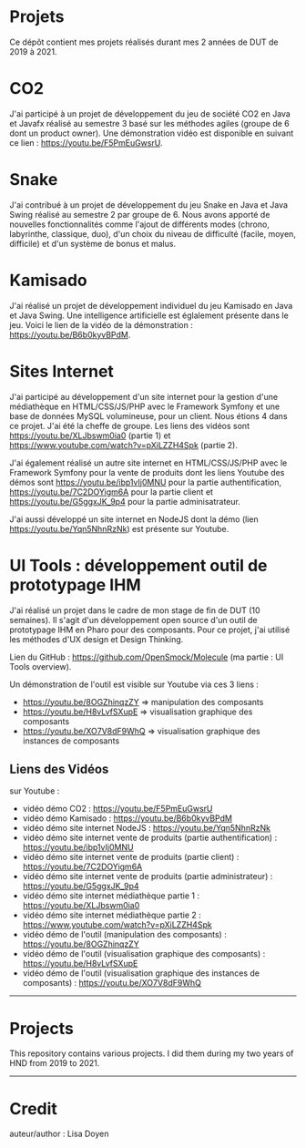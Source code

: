 # Projets

Ce dépôt contient mes projets réalisés durant mes 2 années de DUT de 2019 à 2021.

# CO2
J'ai participé à un projet de développement du jeu de société CO2 en Java et Javafx réalisé au semestre 3 basé sur les méthodes agiles (groupe de 6 dont un product owner). Une démonstration vidéo est disponible en suivant ce lien : https://youtu.be/F5PmEuGwsrU.

# Snake
J'ai contribué à un projet de développement du jeu Snake en Java et Java Swing réalisé au semestre 2 par groupe de 6. Nous avons apporté de nouvelles fonctionnalités comme l'ajout de différents modes (chrono, labyrinthe, classique, duo), d'un choix du niveau de difficulté (facile, moyen, difficile) et d'un système de bonus et malus. 

# Kamisado 
J'ai réalisé un projet de développement individuel du jeu Kamisado en Java et Java Swing. Une intelligence artificielle est églalement présente dans le jeu. Voici le lien de la  vidéo de la démonstration : https://youtu.be/B6b0kyvBPdM.

# Sites Internet
J'ai participé au développement d'un site internet pour la gestion d'une médiathèque en HTML/CSS/JS/PHP avec le Framework Symfony et une base de données MySQL volumineuse, pour un client. Nous étions 4 dans ce projet. J'ai été la cheffe de groupe. Les liens des vidéos sont https://youtu.be/XLJbswm0ia0 (partie 1) et https://www.youtube.com/watch?v=pXiLZZH4Spk (partie 2).

J'ai également réalisé un autre site internet en HTML/CSS/JS/PHP avec le Framework Symfony pour la vente de produits dont les liens Youtube des démos sont https://youtu.be/ibp1vIj0MNU pour la partie authentification, https://youtu.be/7C2DOYigm6A pour la partie client et https://youtu.be/G5ggxJK_9p4 pour la partie adminisatrateur.

J'ai aussi développé un site internet en NodeJS dont la démo (lien https://youtu.be/Yqn5NhnRzNk) est présente sur Youtube.

# UI Tools : développement outil de prototypage IHM 
J'ai réalisé un projet dans le cadre de mon stage de fin de DUT (10 semaines). Il s'agit d'un développement open source d'un outil de prototypage IHM en Pharo pour des composants. Pour ce projet, j'ai utilisé les méthodes d'UX design et Design Thinking.

Lien du GitHub : https://github.com/OpenSmock/Molecule (ma partie : UI Tools overview).

Un démonstration de l'outil est visible sur Youtube via ces 3 liens :
- https://youtu.be/8OGZhinqzZY => manipulation des composants
- https://youtu.be/H8vLvfSXupE => visualisation graphique des composants
- https://youtu.be/XO7V8dF9WhQ => visualisation graphique des instances de composants


## Liens des Vidéos
sur Youtube :
- vidéo démo CO2 : https://youtu.be/F5PmEuGwsrU
- vidéo démo Kamisado : https://youtu.be/B6b0kyvBPdM
- vidéo démo site internet NodeJS : https://youtu.be/Yqn5NhnRzNk
- vidéo démo site internet vente de produits (partie authentification) : https://youtu.be/ibp1vIj0MNU
- vidéo démo site internet vente de produits (partie client) : https://youtu.be/7C2DOYigm6A
- vidéo démo site internet vente de produits (partie administrateur) : https://youtu.be/G5ggxJK_9p4
- vidéo démo site internet médiathèque partie 1 : https://youtu.be/XLJbswm0ia0
- vidéo démo site internet médiathèque partie 2 : https://www.youtube.com/watch?v=pXiLZZH4Spk
- vidéo démo de l'outil (manipulation des composants) : https://youtu.be/8OGZhinqzZY 
- vidéo démo de l'outil (visualisation graphique des composants) : https://youtu.be/H8vLvfSXupE
- vidéo démo de l'outil (visualisation graphique des instances de composants) : https://youtu.be/XO7V8dF9WhQ


---

# Projects

This repository contains various projects. I did them during my two years of HND from 2019 to 2021. 

---

# Credit

auteur/author : Lisa Doyen
